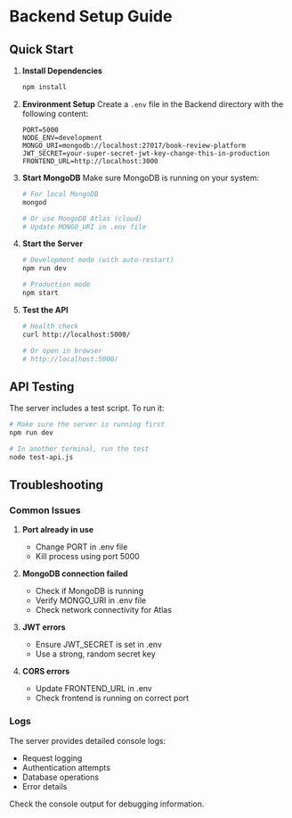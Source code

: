 # Backend Setup Guide

## Quick Start

1. **Install Dependencies**
   ```bash
   npm install
   ```

2. **Environment Setup**
   Create a `.env` file in the Backend directory with the following content:
   ```env
   PORT=5000
   NODE_ENV=development
   MONGO_URI=mongodb://localhost:27017/book-review-platform
   JWT_SECRET=your-super-secret-jwt-key-change-this-in-production
   FRONTEND_URL=http://localhost:3000
   ```

3. **Start MongoDB**
   Make sure MongoDB is running on your system:
   ```bash
   # For local MongoDB
   mongod
   
   # Or use MongoDB Atlas (cloud)
   # Update MONGO_URI in .env file
   ```

4. **Start the Server**
   ```bash
   # Development mode (with auto-restart)
   npm run dev
   
   # Production mode
   npm start
   ```

5. **Test the API**
   ```bash
   # Health check
   curl http://localhost:5000/
   
   # Or open in browser
   # http://localhost:5000/
   ```

## API Testing

The server includes a test script. To run it:

```bash
# Make sure the server is running first
npm run dev

# In another terminal, run the test
node test-api.js
```

## Troubleshooting

### Common Issues

1. **Port already in use**
   - Change PORT in .env file
   - Kill process using port 5000

2. **MongoDB connection failed**
   - Check if MongoDB is running
   - Verify MONGO_URI in .env file
   - Check network connectivity for Atlas

3. **JWT errors**
   - Ensure JWT_SECRET is set in .env
   - Use a strong, random secret key

4. **CORS errors**
   - Update FRONTEND_URL in .env
   - Check frontend is running on correct port

### Logs

The server provides detailed console logs:
- Request logging
- Authentication attempts
- Database operations
- Error details

Check the console output for debugging information.
